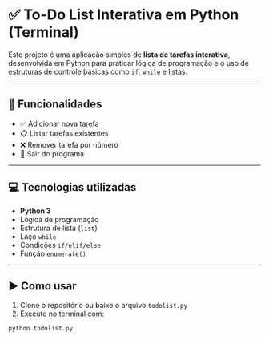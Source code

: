 # ✅ To-Do List Interativa em Python (Terminal)

Este projeto é uma aplicação simples de **lista de tarefas interativa**, desenvolvida em Python para praticar lógica de programação e o uso de estruturas de controle básicas como `if`, `while` e listas.

---

## 🎯 Funcionalidades

- ✅ Adicionar nova tarefa
- 📋 Listar tarefas existentes
- ❌ Remover tarefa por número
- 🚪 Sair do programa

---

## 💻 Tecnologias utilizadas

- **Python 3**
- Lógica de programação
- Estrutura de lista (`list`)
- Laço `while`
- Condições `if/elif/else`
- Função `enumerate()`

---

## ▶️ Como usar

1. Clone o repositório ou baixe o arquivo `todolist.py`
2. Execute no terminal com:

```bash
python todolist.py
